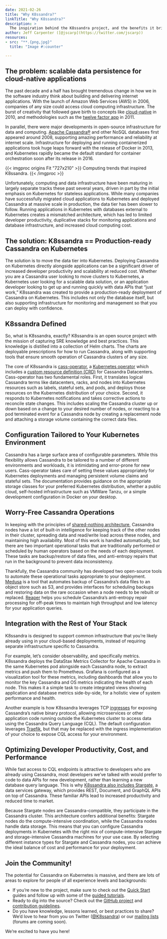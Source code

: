 ```yaml
---
date: 2021-02-26
title: "Why K8ssandra?"
linkTitle: "Why K8ssandra?"
description: >
  The inspiration behind the K8ssandra project, and the benefits it brings to developers, operators and SREs.
author: Jeff Carpenter ([@jscarp](https://twitter.com/jscarp))
resources:
- src: "**.{png,jpg}"
  title: "Image #:counter"

---
```


## The problem: scalable data persistence for cloud-native applications

The past decade and a half has brought tremendous change in how we in the software industry think about building and delivering internet applications. With the launch of Amazon Web Services (AWS) in 2006, companies of any size could access cloud computing infrastructure. The burst of creativity that followed gave birth to concepts like [cloud-native](http://pzf.fremantle.org/2010/05/cloud-native.html) in 2010, and methodologies such as the [twelve factor app](https://12factor.net/) in 2011.

In parallel, there were major developments in open-source infrastructure for data and computing. [Apache Cassandra&reg;](http://cassandra.apache.org/) and other NoSQL databases first appeared around 2008, supporting amazing performance and reliability at internet scale. Infrastructure for deploying and running containerized applications took huge leaps forward with the release of Docker in 2013, and Kubernetes rapidly became the default standard for container orchestration soon after its release in 2016. 

{{< imgproc origins Fit "727x210" >}}
Computing trends that inspired K8ssandra.
{{< /imgproc >}}

Unfortunately, computing and data infrastructure have been maturing in largely separate tracks these past several years, driven in part by the initial emphasis on Kubernetes for stateless applications. While many companies have successfully migrated cloud applications to Kubernetes and deployed Cassandra at massive scale in production, the data tier has been slower to follow. Running applications in Kubernetes with databases external to Kubernetes creates a mismatched architecture, which has led to limited developer productivity, duplicative stacks for monitoring applications and database infrastructure, and increased cloud computing cost.

## The solution: K8ssandra == Production-ready Cassandra on Kubernetes

The solution is to move the data tier into Kubernetes. Deploying Cassandra on Kubernetes directly alongside applications can be a significant driver of increased developer productivity and scalability at reduced cost. Whether you are a Cassandra user looking to move clusters to Kubernetes, a Kubernetes user looking for a scalable data solution, or an application developer looking to get up and running quickly with data APIs that “just work,” K8ssandra was created to provide a production-ready deployment of Cassandra on Kubernetes. This includes not only the database itself, but also supporting infrastructure for monitoring and management so that you can deploy with confidence.

## K8ssandra Defined

So, what is K8ssandra, exactly? K8ssandra is an open source project with the mission of capturing SRE knowledge and best practices. This knowledge is distilled into a collection of Helm charts. The charts are deployable prescriptions for how to run Cassandra, along with supporting tools that ensure smooth operation of Cassandra clusters of any size. 

The core of K8ssandra is [cass-operator](/docs/architecture/cassandra/), a [Kubernetes operator](https://kubernetes.io/docs/concepts/extend-kubernetes/operator/) which includes a [custom resource definition (CRD)](https://kubernetes.io/docs/concepts/extend-kubernetes/api-extension/custom-resources/) for Cassandra Datacenters. Cass-operator has two fundamental roles. First, it translates logical Cassandra terms like datacenters, racks, and nodes into Kubernetes resources such as labels, stateful sets, and pods, and deploys those resources on the Kubernetes distribution of your choice. Second, it responds to Kubernetes notifications and takes corrective actions to reconcile state changes. This includes scaling the Cassandra cluster up or down based on a change to your desired number of nodes, or reacting to a pod terminated event for a Cassandra node by creating a replacement node and attaching a storage volume containing the correct data files.


## Configuration Tailored to Your Kubernetes Environment
Cassandra has a large surface area of configurable parameters. While this flexibility allows Cassandra to be tailored to a number of different environments and workloads, it is intimidating and error-prone for new users. Cass-operator takes care of setting these values appropriately for Kubernetes deployments and managing persistent volume claims and stateful sets. The documentation provides guidance on the appropriate storage classes for your preferred Kubernetes distribution, whether a public cloud, self-hosted infrastructure such as VMWare Tanzu, or a simple development configuration in Docker on your desktop.

## Worry-Free Cassandra Operations
In keeping with the principles of [shared-nothing architecture](https://en.wikipedia.org/wiki/Shared-nothing_architecture), Cassandra nodes have a lot of built-in intelligence for keeping track of the other nodes in their cluster, spreading data and read/write load across these nodes, and maintaining high availability. Most of this work is handled automatically, but there are two important operational tasks that are traditionally performed or scheduled by human operators based on the needs of each deployment. These tasks are backup/restore of data files, and anti-entropy repairs that run in the background to prevent data inconsistency. 

Thankfully, the Cassandra community has developed two open-source tools to automate these operational tasks appropriate to your deployment. [Medusa](/docs/architecture/backups/) is a tool that automates backup of Cassandra’s data files to an object store such as S3, and provides interfaces for scheduling backups and restoring data on the rare occasion when a node needs to be rebuilt or replaced. [Reaper](/docs/architecture/repairs/) helps you schedule Cassandra’s anti-entropy repair processing for off-peak times to maintain high throughput and low latency for your application queries.     

## Integration with the Rest of Your Stack

K8ssandra is designed to support common infrastructure that you’re likely already using in your cloud-based deployments, instead of requiring separate infrastructure specific to Cassandra. 

For example, let’s consider observability, and specifically metrics. K8ssandra deploys the DataStax Metrics Collector for Apache Cassandra in the same Kubernetes pod alongside each Cassandra node, to extract metrics and push them to Prometheus. Grafana is configured as a visualization tool for these metrics, including dashboards that allow you to monitor the key Cassandra and OS metrics indicating the health of each node. This makes it a simple task to create integrated views showing application and database metrics side-by-side, for a holistic view of system performance and health.

Another example is how K8ssandra leverages TCP [ingresses](https://kubernetes.io/docs/concepts/services-networking/ingress/) for exposing Cassandra’s native binary protocol, allowing microservices or other application code running outside the Kubernetes cluster to access data using the Cassandra Query Language (CQL). The default configuration leverages [Traefik](/docs/topics/ingress/traefik/), but that may be replaced with the ingress implementation of your choice to expose CQL access for your environment.

## Optimizing Developer Productivity, Cost, and Performance

While fast access to CQL endpoints is attractive to developers who are already using Cassandra, most developers we’ve talked with would prefer to code to data APIs for new development, rather than learning a new database query language. This is why [K8ssandra also includes Stargate](/docs/topics/stargate/), a data services gateway, which provides REST, Document, and GraphQL APIs on top of Cassandra. These familiar APIs lead to increased productivity and reduced time to market.

Because Stargate nodes are Cassandra-compatible, they participate in the Cassandra cluster. This architecture confers additional benefits: Stargate nodes do the compute-intensive coordination, while the Cassandra nodes handle data storage. This means that you can configure Cassandra deployments in Kubernetes with the right mix of compute-intensive Stargate and storage-intensive Cassandra machines for your use case. By selecting different instance types for Stargate and Cassandra nodes, you can achieve the ideal balance of cost and performance for your deployment.

## Join the Community!

The potential for Cassandra on Kubernetes is massive, and there are lots of areas to explore for people of all experience levels and backgrounds: 

* If you’re new to the project, make sure to check out the [Quick Start](/docs/getting-started/) guides and follow up with some of the [guided tutorials](/docs/topics/). 
* Ready to dig into the source? Check out the [GitHub project](https://github.com/k8ssandra/k8ssandra) and [contribution guidelines](/docs/contribution-guidelines/). 
* Do you have knowledge, lessons learned, or best practices to share? We’d love to hear from you on Twitter ([@K8ssandra](https://twitter.com/k8ssandra)) or our [mailing lists](/community) (forums are coming soon). 

We’re excited to have you here!
